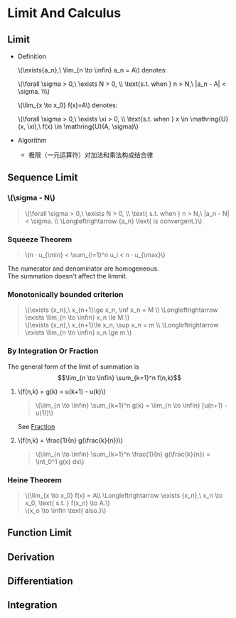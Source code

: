 # Limit And Calculus

## Limit

- Definition

    \\(\exists\{a_n\},\ \lim_{n \to \infin} a_n = A\\) denotes:

    \\(\forall \sigma > 0,\ \exists N > 0, \\\\
    \text{s.t. when } n > N,\ |a_n - A| < \sigma. \\\\\\)

    \\(\lim_{x \to x_0} f(x)=A\\) denotes:

    \\(\forall \sigma > 0,\ \exists \xi > 0, \\\\
    \text{s.t. when } x \in \mathring{U}(x, \xi),\ f(x) \in \mathring{U}(A, \sigma)\\)

- Algorithm
  - 极限（一元运算符）对加法和乘法构成结合律

## Sequence Limit

### \\(\sigma - N\\)

> \\(\forall \sigma > 0,\ \exists N > 0, \\\\
\text{ s.t. when } n > N,\ |a_n - N| < \sigma. \\\\
\Longleftrightarrow \{a_n\} \text{ is convergent.}\\)

### Squeeze Theorem

> \\(n · u_{\min} < \sum_{i=1}^n u_i < n · u_{\max}\\)

The numerator and denominator are homogeneous.\
The summation doesn't affect the limmit.

### Monotonically bounded criterion

> \\(\exists \{x_n\},\ x_{n+1}\ge x_n, \inf x_n = M \\\\
\Longleftrightarrow \exists \lim_{n \to \infin} x_n \le M.\\)\
> \\(\exists \{x_n\},\ x_{n+1}\le x_n, \sup x_n = m \\\\
\Longleftrightarrow \exists \lim_{n \to \infin} x_n \ge m.\\)

### By Integration Or Fraction

The general form of the limit of summation is
$$\lim_{n \to \infin} \sum_{k=1}^n f(n,k)$$

1. \\(f(n,k) = g(k) = u(k+1) - u(k)\\)
    > \\(\lim_{n \to \infin} \sum_{k=1}^n g(k) = \lim_{n \to \infin} [u(n+1) - u(1)]\\)

    See [Fraction](fraction.md)

2. \\(f(n,k) = \frac{1}{n} g(\frac{k}{n})\\)
    > \\(\lim_{n \to \infin} \sum_{k=1}^n \frac{1}{n} g(\frac{k}{n}) = \int_0^1 g(x) dx\\)

### Heine Theorem

> \\(\lim_{x \to x_0} f(x) = A\\\\
\Longleftrightarrow \exists \{x_n\},\  x_n \to x_0, \text{ s.t. } f(x_n) \to A.\\)\
> \\(x_o \to \infin \text{ also.}\\)

## Function Limit

## Derivation

## Differentiation

## Integration
